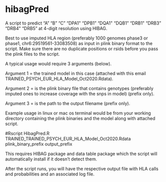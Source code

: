 # hibagPred
A script to predict “A”    “B”    “C”    “DPA1" “DPB1” “DQA1" “DQB1” “DRB1" “DRB3” “DRB4" “DRB5” at 4-digit resolution using HIBAG.

Best to use imputed HLA region (preferably 1000 genomes phase3 or phase1, chr6:29519561-33083508) as input in plink binary format to the script. Make sure there are no duplicate positions or rsids before you pass the plink files to the script.

A typical usage would require 3 arguments (below).

Argument 1 = the trained model in this case (attached with this email TRAINED_PSYCH_EUR_HLA_Model_Oct2020.Rdata).

Argument 2 = is the plink binary file that contains genotypes (preferably imputed ones to increase coverage with the snps in model) (prefix only).

Argument 3 = is the path to the output filename (prefix only).

 

Example usage in linux or mac os terminal would be from your working directory containing the plink binaries and the model along with attached script.

#Rscript HibagPred.R  TRAINED_TRAINED_PSYCH_EUR_HLA_Model_Oct2020.Rdata    plink_binary_prefix  output_prefix

This requires HIBAG package and data table package which the script will automatically install if it doesn’t detect them.

 

After the script runs, you will have the respective output file with HLA calls and probabilities  and an associated log file.

